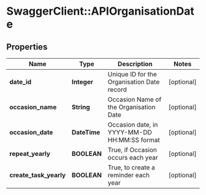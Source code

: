# SwaggerClient::APIOrganisationDate

## Properties
Name | Type | Description | Notes
------------ | ------------- | ------------- | -------------
**date_id** | **Integer** | Unique ID for the Organisation Date record | [optional] 
**occasion_name** | **String** | Occasion Name of the Organisation Date | [optional] 
**occasion_date** | **DateTime** | Occasion date, in YYYY-MM-DD HH:MM:SS format | [optional] 
**repeat_yearly** | **BOOLEAN** | True, if Occasion occurs each year | [optional] 
**create_task_yearly** | **BOOLEAN** | True, to create a reminder each year | [optional] 



